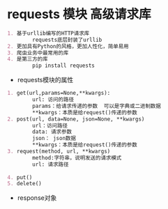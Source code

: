 # requests  模块 高级请求库

~~~markdown
1. 基于urllib编写的HTTP请求库
		requests底层封装了urllib
2. 更加具有Python的风格，更加人性化，简单易用
3. 爬虫业务中最常用的库
4. 是第三方的库
		pip install requests
~~~

* requests模块的属性

~~~markdown
1. get(url,params=None,**kwargs):
		url: 访问的路径
		params：给请求传递的参数  可以是字典或二进制数据
		**kwargs：本质是给request()传递的参数
2. post(url, data=None, json=None, **kwargs)
		url：访问路径
		data: 请求参数 
		json： json数据
		**kwargs：本质是给request()传递的参数
3. request(method, url, **kwargs)
		method:字符串，说明发送的请求模式
		url: 请求路径
		
4. put()
5. delete()
~~~

* response对象

~~~markdown

~~~

